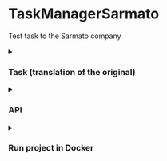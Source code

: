 # TaskManagerSarmato
Test task to the Sarmato company

<details>
    <summary><h3>Task (translation of the original)</h3></summary>

        Develop a RESTful API for task management. Use the Symfony 6 framework and the MySQL database.

        Description:
        - There are users in the system, each of whom can create, view, update and delete their tasks.
        - The task consists of the following fields: title, description, creation date, completion date, status (completed or not).
        - The system must support the following actions:
            - View a list of all the user's tasks.
            - Creating a new task.
            - View information about the task.
            - Editing a task (changing the title, description, and completion date fields).
            - Deleting a task.
            - Marking the task as completed.

        Requirements:
            - The Symfony 6 framework should be used to create an API.
            - To work with the database, use the Doctrine ORM.
            - Add user authorization using authorization tokens (JWT or other).
            - Error handling and data validation must be implemented.
            - API documentation should be available.

        Results:
            - The source code of the developed API.
            - API documentation (in English) in Markdown format, containing a description of the available routes and request parameters.

        Additional tasks (an advantage):
            - Implement pagination and sorting when requesting a list of tasks.
            - Implement the ability to add comments to tasks.
            - Write unit tests for the created controllers and services.
</details>

<details>
    <summary><h3>API</h3></summary>

<div>
    <a href="/swagger.json">swagger json</a>
</div>
<div>
    <a href="/swagger.yaml">swagger yaml</a>
</div>


host - http://127.0.0.1:7777

## Get token `/api/login_check` [POST]

The `/api/login_check` method is used to authenticate the user. It allows you to verify user credentials and get an JWT token.

### HTTP-запрос

- **Method:** POST
- **Required authentication:** False
- **Content type:** application/json

#### Request Body

- **Required:** True

1. `email` (string)
2. `password` (string)

Example:

```json
{
  "email": "admin@mail.ru",
  "password": "12345"
}
```

### Responses

#### Success (200)

- **Content type:** application/json

Example:

```json
{
  "token": "eyJ0...zVQ"
}
```

## Get all user tasks `/api/task/all` [GET]

### HTTP-запрос

- **Method:** GET
- **Required authentication:** True
- **Content type:** application/json
- **Authorization:** Bearer Token

### Responses

1. `error` (string or null)
2. `data` (array or null)

#### Success (200)

- **Content type:** application/json

Example:

```json
{
    "error": null,
    "data": [
        {
            "id": 1,
            "title": "test1",
            "description": "test1",
            "createdAt": 1694921959,
            "updatedAt": null,
            "planeCompliteDate": 1700170901,
            "status": 0,
            "userId": 1
        }
    ]
}
```

#### BAD REQUEST (400), SERVER ERROR (500)

- **Content type:** application/json

Example:

```json
{
    "error": "text",
    "data": null
}
```


## Get task by id `/api/task` [GET]

### HTTP-запрос

- **Method:** GET
- **Required authentication:** True
- **Content type:** application/json
- **Authorization:** Bearer Token

### URI Params

- **Required:** True

1. `id` - id of task

### Responses

1. `error` (string or null)
2. `data` (object or null)

#### Success (200)

- **Content type:** application/json

Example:

```json
{
    "error": null,
    "data":
        {
            "id": 1,
            "title": "test1",
            "description": "test1",
            "createdAt": 1694921959,
            "updatedAt": null,
            "planeCompliteDate": 1700170901,
            "status": 0,
            "userId": 1
        }
}
```

#### BAD REQUEST (400), SERVER ERROR (500)

- **Content type:** application/json

Example:

```json
{
    "error": "text",
    "data": null
}
```


## Create task `/api/task` [POST]

### HTTP-запрос

- **Method:** POST
- **Required authentication:** True
- **Content type:** application/json
- **Authorization:** Bearer Token

### Request body

- **Required:** True

1. `title` (string, max: 255, min: 1)
2. `description` (string, max: 2500, min: 1)
3. `planeCompliteDate` (int, max: 10, min: 10) - Planned task completion date (in UNIX timestamp format)

Example:

```json
{
    "title": "test1",
    "description": "test1",
    "planeCompliteDate": 1700170901
}
```

### Responses

1. `error` (string or null)
2. `data` (object or null)

#### Success (200)

- **Content type:** application/json

Example:

```json
{
    "error": null,
    "data":
        {
            "id": 1,
            "title": "test1",
            "description": "test1",
            "createdAt": 1694921959,
            "updatedAt": null,
            "planeCompliteDate": 1700170901,
            "status": 0,
            "userId": 1
        }
}
```

#### BAD REQUEST (400), SERVER ERROR (500)

- **Content type:** application/json

Example:

```json
{
    "error": "text",
    "data": null
}
```


## Update task `/api/task` [PATCH]

### HTTP-запрос

- **Method:** PATCH
- **Required authentication:** True
- **Content type:** application/json
- **Authorization:** Bearer Token

### Request body

- **Required:** True

1. `id` (int, min: 1)
2. `title` (string, max: 255, min: 1)
3. `description` (string, max: 2500, min: 1)
4. `planeCompliteDate` (int, max: 10, min: 10) - Planned task completion date (in UNIX timestamp format)

Example:

```json
{
    "id": 2,
    "title": "test2",
    "description": "test2 test3 test4",
    "planeCompliteDate": 1700170902
}
```

### Responses

1. `error` (string or null)
2. `data` (object or null)

#### Success (200)

- **Content type:** application/json

Example:

```json
{
    "error": null,
    "data":
        {
            "id": 1,
            "title": "test1",
            "description": "test1",
            "createdAt": 1694921959,
            "updatedAt": null,
            "planeCompliteDate": 1700170901,
            "status": 0,
            "userId": 1
        }
}
```

#### BAD REQUEST (400), SERVER ERROR (500)

- **Content type:** application/json

Example:

```json
{
    "error": "text",
    "data": null
}
```

## Done task `/api/task/done` [PATCH]

### HTTP-запрос

- **Method:** PATCH
- **Required authentication:** True
- **Content type:** application/json
- **Authorization:** Bearer Token

### Request body

- **Required:** True

1. `id` (int, min: 1)

Example:

```json
{
    "id": 2
}
```

### Responses

1. `error` (string or null)
2. `data` (object or null)

#### Success (200)

- **Content type:** application/json

Example:

```json
{
    "error": null,
    "data":
        {
            "id": 1,
            "title": "test1",
            "description": "test1",
            "createdAt": 1694921959,
            "updatedAt": null,
            "planeCompliteDate": 1700170901,
            "status": 1,
            "userId": 1
        }
}
```

#### BAD REQUEST (400), SERVER ERROR (500)

- **Content type:** application/json

Example:

```json
{
    "error": "text",
    "data": null
}
```


## Delete task `/api/task` [DELETE]

### HTTP-запрос

- **Method:** DELETE
- **Required authentication:** True
- **Content type:** application/json
- **Authorization:** Bearer Token

### URI Params

- **Required:** True

1. `id` - id of task

### Responses

1. `error` (string or null)
2. `data` (object or null)

#### Success (200)

- **Content type:** application/json

Example:

```json
{
    "error": null,
    "data": null
}
```

#### BAD REQUEST (400), SERVER ERROR (500)

- **Content type:** application/json

Example:

```json
{
    "error": "text",
    "data": null
}
```


##

</details>

<details>
    <summary><h3>Run project in Docker</h3></summary>

    1 git clone https://github.com/NikitinUser/TaskManagerSarmato.git

    2 cd TaskManagerSarmato/docker

    3 run and login Docker

    4 sudo docker compose up --build

</details>
